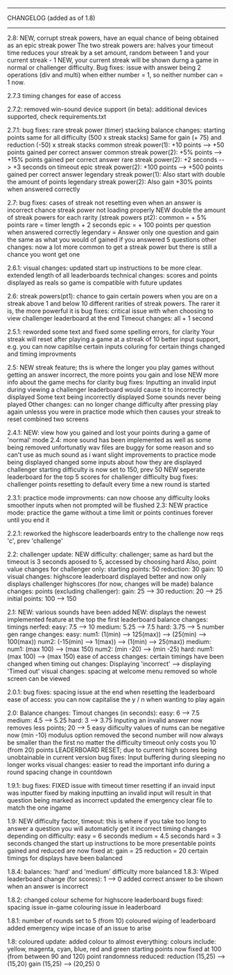 *****************************
CHANGELOG (added as of 1.8)
*****************************

2.8:
	NEW, corrupt streak powers, have an equal chance of being obtained as an epic streak power
		The two streak powers are:
			halves your timeout time
			reduces your streak by a set amount, random between 1 and your current streak - 1
	NEW, your current streak will be shown durng a game in normal or challenger difficulty.
	Bug fixes:
		issue with answer being 2 operations (div and multi) when either number = 1, so neither number can = 1 now.

2.7.3
	timing changes for ease of access

2.7.2:
	removed win-sound
	device support (in beta):
		additional devices supported, check requirements.txt

2.7.1:
	bug fixes:
		rare streak  power (timer) stacking
	balance changes:
		starting points same for all difficulty (500 x streak stacks)
		Same for gain (+ 75) and reduction (-50) x streak stacks
		common streak power(1): +10 points --> +50 points gained per correct answer
		common streak power(2): +5% points --> +15% points gained per correct answer
		rare streak power(2): +2 seconds --> +3 seconds on timeout
		epic streak power(2): +100 points --> +500 points gained per correct answer
		legendary streak power(1): Also start with double the amount of points
		legendary streak power(2): Also gain +30% points when answered correctly

2.7:
	bug fixes:
		cases of streak not resetting even when an answer is incorrect
		chance streak power not loading properly
	NEW double the amount of streak powers for each rarity (streak powers pt2):
		common = + 5% points
		rare = timer length + 2 seconds
		epic = + 100 points per question when answered correctly
		legendary = Answer only one question and gain the same as what you would of gained if you answered 5 questions
	other changes:
		now a lot more common to get a streak power but there is still a chance you wont get one

2.6.1:
	visual changes:
		updated start up instructions to be more clear.
		extended length of all leaderboards
	technical changes:
		scores and points displayed as reals so game is compatible with future updates

2.6:
	streak powers(pt1):
		chance to gain certain powers when you are on a streak above 1 and below 10
		different rarities of streak powers. The rarer it is, the more powerful it is
	bug fixes:
		critical issue with when choosing to view challenger leaderboard at the end
	Timeout changes:
		all +  1 second

2.5.1:
	reworded some text and fixed some spelling errors, for clarity
	Your streak will reset after playing a game at a streak of 10
	better input support, e.g. you can now capitilse certain inputs
	coluring for certain things changed and timing improvments

2.5:
	NEW streak feature; ths is where the longer you play games without getting an answer incorrect, the more points you gain and lose
	NEW more info about the game mechs for clarity
	bug fixes:
		Inputting an invalid input during viewing a challenger leaderboard would cause it to incorrectly displayed
		Some text being incorrectly displayed
		Some sounds never being played
	Other changes:
		can no longer change difficulty after pressing play again unlesss you were in practice mode which then causes your streak to reset
		combined two screens

2.4.1:
	NEW: view how you gained and lost your points during a game of 'normal' mode
2.4:
	more sound has been implemented as well as some being removed
	unfortunatly wav files are buggy for some reason and so can't use as much sound as i want
	slight improvements to practice mode being displayed
	changed some inputs about how they are displayed
	challenger starting difficulty is now set to 150, prev 50
	NEW seperate leaderboard for the top 5 scores for challenger difficulty
	bug fixes:
		challenger points resetting to default every time a new round is started

2.3.1:
	practice mode improvments:
		can now choose any difficulty
		looks smoother
		inputs when not prompted will be flushed
2.3:
	NEW practice mode:
		practice the game without a time limit or points
		continues forever until you end it

2.2.1:
	reworked the highscore leaderboards
	entry to the challenge now reqs 'c', prev 'challenge'

2.2:
	challenger update:
		NEW difficulty: challenger; same as hard but the timeout is 3 seconds aposed to 5, accessed by choosing hard
		Also, point value changes for challenger only:
			starting points: 50
			reduction: 30
			gain: 10
	visual changes:
		highscore leaderboard displayed better and now only displays challenger highscores (for now, changes will be made)
	balance changes:
		points (excluding challenger):
			gain: 25 --> 30
			reduction: 20 --> 25
			initial points: 100 --> 150

2.1:
	NEW: various sounds have been added
	NEW: displays the newest implemented feature at the top the first leaderboard
	balance changes:
		timings nerfed:
			easy: 7.5 --> 10
			medium: 5.25 --> 7.5
			hard: 3.75 --> 5
		number gen range changes:
			easy:
				num1: (1(min) --> 125(max)) --> (25(min) --> 100(max))
				num2: (-15(min) --> 1(max)) --> (1(min) --> 25(max))
			medium:
				num1: (max 100) --> (max 150)
				num2: (min -20) --> (min -25)
			hard:
				num1: (max 100) --> (max 150)
	ease of access changes:
		certain timings have been changed
		when timing out changes:
			Displaying 'incorrect' --> displaying 'Timed out'
	visual changes:
		spacing at welcome menu removed so whole screen can be viewed
	
2.0.1:
	bug fixes:
		spacing issue at the end when resetting the leaderboard
	ease of access:
		you can now capitalise the y / n when wanting to play again

2.0:
	Balance changes:
		Timout changes (in seconds):
			easy: 6 --> 7.5
			medium: 4.5 --> 5.25
			hard: 3 --> 3.75
		Inputing an invalid answer now removes less points; 20 --> 5
		easy diificulty values of nums can be negative now (min -10)
		modulus option removed
		the second number will now always be smaller than the first no matter the difficulty
		timeout only costs you 10 (from 20) points
	LEADERBOARD RESET; due to current high scores being unobtainable in current version
	bug fixes:
		Input buffering during sleeping no longer works
	visual changes:
		easier to read the important info during a round
		spacing change in countdown

1.9.1:
	bug fixes:
		FIXED issue with timeout timer resetting if an invaid input was inputter
		fixed by making inputtiing an invalid input will result in that question being marked as incorrect
	updated the emergency clear file to match the one ingame

1.9:
	NEW difficulty factor, timeout:
		this is where if you take too long to answer a question you will automaticly get it incorrect
		timing changes depending on difficulty:
			easy = 6 seconds
			medium = 4.5 seconds
			hard = 3 seconds
	changed the start up instructions to be more presentable
	points gained and reduced are now fixed at:
		gain = 25
		reduction = 20
	certain timings for displays have been balanced

1.8.4:
	balances:
		'hard' and 'medium' difficulty more balanced
1.8.3:
	Wiped leaderboard change (for scores): 1 --> 0
	added correct answer to be shown when an answer is incorrect

1.8.2:
	changed colour scheme for highscore leaderboard
	bugs fixed:
		spacing issue in-game
		colouring issue in leaderboard

1.8.1:
	number of rounds set to 5 (from 10)
	coloured wiping of leaderboard
	added emergency wipe incase of an issue to arise

1.8:
	coloured update:
	added colour to almost everything:
		colours include: yellow, magenta, cyan, blue, red and green
	starting points now fixed at 100 (from between 90 and 120)
	point randomness reduced:
		reduction (15,25) --> (15,20)
		gain (15,25) --> (20,25)
0

